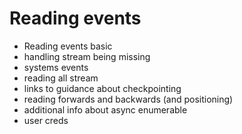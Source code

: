 # Reading events
- Reading events basic
- handling stream being missing
- systems events
- reading all stream
- links to guidance about checkpointing
- reading forwards and backwards (and positioning)
- additional info about async enumerable
- user creds

